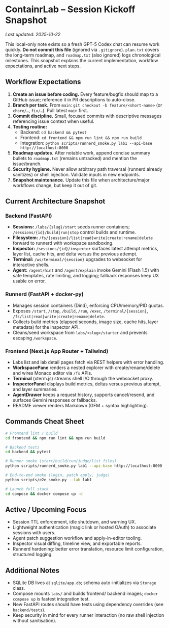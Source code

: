 # ContainrLab – Session Kickoff Snapshot

_Last updated: 2025-10-22_

This local-only note exists so a fresh GPT-5 Codex chat can resume work quickly. **Do not commit this file** (ignored via `.gitignore`). `plan.txt` covers the long-term roadmap, and `roadmap.txt` (also ignored) logs chronological milestones. This snapshot explains the current implementation, workflow expectations, and active next steps.

## Workflow Expectations

1. **Create an issue before coding.** Every feature/bugfix should map to a GitHub issue; reference it in PR descriptions to auto-close.
2. **Branch per task.** From `main`: `git checkout -b feature/<short-name>` (or `chore/…`, `fix/…`). Pull latest `main` first.
3. **Commit discipline.** Small, focused commits with descriptive messages referencing issue context when useful.
4. **Testing routine:**
   - Backend: `cd backend && pytest`
   - Frontend: `cd frontend && npm run lint && npm run build`
   - Integration: `python scripts/runnerd_smoke.py lab1 --api-base http://localhost:8000`
5. **Roadmap updates.** After notable work, append concise summary bullets to `roadmap.txt` (remains untracked) and mention the issue/branch.
6. **Security hygiene.** Never allow arbitrary path traversal (runnerd already sanitizes) or shell injection. Validate inputs in new endpoints.
7. **Snapshot maintenance.** Update this file when architecture/major workflows change, but keep it out of git.

## Current Architecture Snapshot

### Backend (FastAPI)
- **Sessions:** `/labs/{slug}/start` seeds runner containers; `/sessions/{id}/build|run|stop` control builds and runtime.
- **Filesystem:** `/fs/{session}/list|read|write|create|rename|delete` forward to runnerd with workspace sandboxing.
- **Inspector:** `/sessions/{id}/inspector` surfaces latest attempt metrics, layer list, cache hits, and delta versus the previous attempt.
- **Terminal:** `/ws/terminal/{session}` upgrades to websocket for interactive shells.
- **Agent:** `/agent/hint` and `/agent/explain` invoke Gemini (Flash 1.5) with safe templates, rate limiting, and logging; fallback responses keep UX usable on error.

### Runnerd (FastAPI + docker-py)
- Manages session containers (Dind), enforcing CPU/memory/PID quotas.
- Exposes `/start`, `/stop`, `/build`, `/run`, `/exec`, `/terminal/{session}`, `/fs/list|read|write|create|rename|delete`.
- Collects build metrics (elapsed seconds, image size, cache hits, layer metadata) for the inspector API.
- Cleans/seed workspace from `labs/<slug>/starter` and prevents escaping `/workspace`.

### Frontend (Next.js App Router + Tailwind)
- Labs list and lab detail pages fetch via REST helpers with error handling.
- **WorkspacePane** renders a nested explorer with create/rename/delete and wires Monaco editor via `/fs` APIs.
- **Terminal** (xterm.js) streams shell I/O through the websocket proxy.
- **InspectorPanel** displays build metrics, deltas versus previous attempt, and layer summaries.
- **AgentDrawer** keeps a request history, supports cancel/resend, and surfaces Gemini responses or fallbacks.
- README viewer renders Markdown (GFM + syntax highlighting).

## Commands Cheat Sheet
```bash
# Frontend lint / build
cd frontend && npm run lint && npm run build

# Backend tests
cd backend && pytest

# Runner smoke (start/build/run/judge/list files)
python scripts/runnerd_smoke.py lab1 --api-base http://localhost:8000

# End-to-end smoke (login, patch apply, judge)
python scripts/e2e_smoke.py --lab lab1

# Launch full stack
cd compose && docker compose up -d
```

## Active / Upcoming Focus
- Session TTL enforcement, idle shutdown, and warning UX.
- Lightweight authentication (magic link or hosted OAuth) to associate sessions with users.
- Agent patch suggestion workflow and apply-in-editor tooling.
- Inspector visual diffing, timeline view, and exportable reports.
- Runnerd hardening: better error translation, resource limit configuration, structured logging.

## Additional Notes
- SQLite DB lives at `sqlite/app.db`; schema auto-initializes via `Storage` class.
- Compose mounts `labs/` and builds frontend/ backend images; `docker compose up` is fastest integration test.
- New FastAPI routes should have tests using dependency overrides (see `backend/tests`).
- Keep security in mind for every runner interaction (no raw shell injection without sanitisation).
